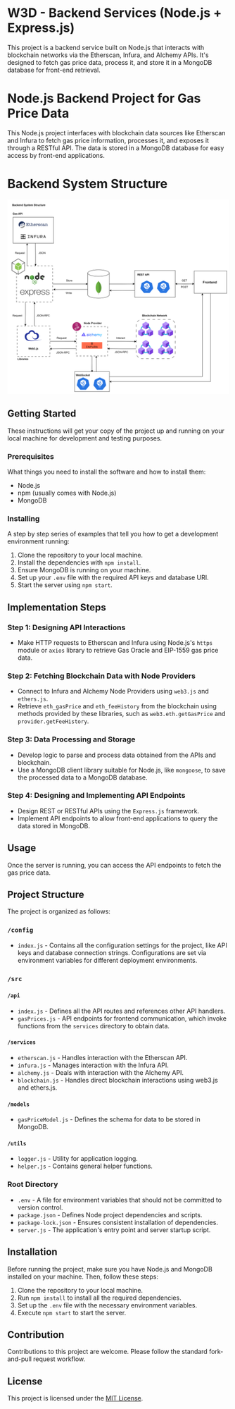 # W3D - Backend Services (Node.js + Express.js)

This project is a backend service built on Node.js that interacts with blockchain networks via the Etherscan, Infura, and Alchemy APIs. It's designed to fetch gas price data, process it, and store it in a MongoDB database for front-end retrieval.

# Node.js Backend Project for Gas Price Data

This Node.js project interfaces with blockchain data sources like Etherscan and Infura to fetch gas price information, processes it, and exposes it through a RESTful API. The data is stored in a MongoDB database for easy access by front-end applications.

# Backend System Structure
![Alt text](image.png)

## Getting Started

These instructions will get your copy of the project up and running on your local machine for development and testing purposes.

### Prerequisites

What things you need to install the software and how to install them:

- Node.js
- npm (usually comes with Node.js)
- MongoDB

### Installing

A step by step series of examples that tell you how to get a development environment running:

1. Clone the repository to your local machine.
2. Install the dependencies with `npm install`.
3. Ensure MongoDB is running on your machine.
4. Set up your `.env` file with the required API keys and database URI.
5. Start the server using `npm start`.

## Implementation Steps

### Step 1: Designing API Interactions

- Make HTTP requests to Etherscan and Infura using Node.js's `https` module or `axios` library to retrieve Gas Oracle and EIP-1559 gas price data.

### Step 2: Fetching Blockchain Data with Node Providers

- Connect to Infura and Alchemy Node Providers using `web3.js` and `ethers.js`.
- Retrieve `eth_gasPrice` and `eth_feeHistory` from the blockchain using methods provided by these libraries, such as `web3.eth.getGasPrice` and `provider.getFeeHistory`.

### Step 3: Data Processing and Storage

- Develop logic to parse and process data obtained from the APIs and blockchain.
- Use a MongoDB client library suitable for Node.js, like `mongoose`, to save the processed data to a MongoDB database.

### Step 4: Designing and Implementing API Endpoints

- Design REST or RESTful APIs using the `Express.js` framework.
- Implement API endpoints to allow front-end applications to query the data stored in MongoDB.

## Usage

Once the server is running, you can access the API endpoints to fetch the gas price data.

## Project Structure

The project is organized as follows:

### `/config`

- `index.js` - Contains all the configuration settings for the project, like API keys and database connection strings. Configurations are set via environment variables for different deployment environments.

### `/src`

#### `/api`

- `index.js` - Defines all the API routes and references other API handlers.
- `gasPrices.js` - API endpoints for frontend communication, which invoke functions from the `services` directory to obtain data.

#### `/services`

- `etherscan.js` - Handles interaction with the Etherscan API.
- `infura.js` - Manages interaction with the Infura API.
- `alchemy.js` - Deals with interaction with the Alchemy API.
- `blockchain.js` - Handles direct blockchain interactions using web3.js and ethers.js.

#### `/models`

- `gasPriceModel.js` - Defines the schema for data to be stored in MongoDB.

#### `/utils`

- `logger.js` - Utility for application logging.
- `helper.js` - Contains general helper functions.

### Root Directory

- `.env` - A file for environment variables that should not be committed to version control.
- `package.json` - Defines Node project dependencies and scripts.
- `package-lock.json` - Ensures consistent installation of dependencies.
- `server.js` - The application's entry point and server startup script.

## Installation

Before running the project, make sure you have Node.js and MongoDB installed on your machine. Then, follow these steps:

1. Clone the repository to your local machine.
2. Run `npm install` to install all the required dependencies.
3. Set up the `.env` file with the necessary environment variables.
4. Execute `npm start` to start the server.

## Contribution

Contributions to this project are welcome. Please follow the standard fork-and-pull request workflow.

## License

This project is licensed under the [MIT License](LICENSE).
